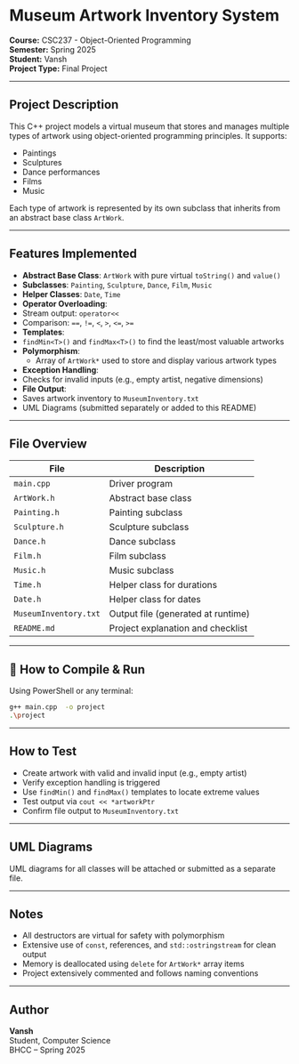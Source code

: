 
#  Museum Artwork Inventory System
**Course:** CSC237 - Object-Oriented Programming  
**Semester:** Spring 2025  
**Student:** Vansh  
**Project Type:** Final Project

---

##  Project Description

This C++ project models a virtual museum that stores and manages multiple types of artwork using object-oriented programming principles. It supports:

- Paintings
- Sculptures
- Dance performances
- Films
- Music

Each type of artwork is represented by its own subclass that inherits from an abstract base class `ArtWork`.

---

##  Features Implemented

-  **Abstract Base Class**: `ArtWork` with pure virtual `toString()` and `value()`
-  **Subclasses**: `Painting`, `Sculpture`, `Dance`, `Film`, `Music`
-  **Helper Classes**: `Date`, `Time`
-  **Operator Overloading**:
  - Stream output: `operator<<`
  - Comparison: `==`, `!=`, `<`, `>`, `<=`, `>=`
-  **Templates**: 
  - `findMin<T>()` and `findMax<T>()` to find the least/most valuable artworks
- **Polymorphism**:
  - Array of `ArtWork*` used to store and display various artwork types
-  **Exception Handling**:
  - Checks for invalid inputs (e.g., empty artist, negative dimensions)
-  **File Output**:
  - Saves artwork inventory to `MuseumInventory.txt`
-  UML Diagrams (submitted separately or added to this README)

---

##  File Overview

| File | Description |
|------|-------------|
| `main.cpp` | Driver program |
| `ArtWork.h` | Abstract base class |
| `Painting.h`  | Painting subclass |
| `Sculpture.h`  | Sculpture subclass |
| `Dance.h`  | Dance subclass |
| `Film.h`  | Film subclass |
| `Music.h`  | Music subclass |
| `Time.h` | Helper class for durations |
| `Date.h` | Helper class for dates |
| `MuseumInventory.txt` | Output file (generated at runtime) |
| `README.md` | Project explanation and checklist |

---

## 🔧 How to Compile & Run

Using PowerShell or any terminal:

```bash
g++ main.cpp  -o project
.\project
```

---

##  How to Test

- Create artwork with valid and invalid input (e.g., empty artist)
- Verify exception handling is triggered
- Use `findMin()` and `findMax()` templates to locate extreme values
- Test output via `cout << *artworkPtr`
- Confirm file output to `MuseumInventory.txt`

---

##  UML Diagrams

UML diagrams for all classes will be attached or submitted as a separate file.

---

##  Notes

- All destructors are virtual for safety with polymorphism
- Extensive use of `const`, references, and `std::ostringstream` for clean output
- Memory is deallocated using `delete` for `ArtWork*` array items
- Project extensively commented and follows naming conventions

---

##  Author

**Vansh**  
Student, Computer Science  
BHCC – Spring 2025  
